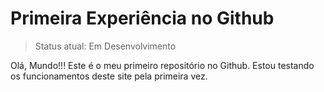 <h1>Primeira Experiência no Github</h1>

> Status atual: Em Desenvolvimento

Olá, Mundo!!! Este é o meu primeiro repositório no Github. Estou testando os funcionamentos deste site pela primeira vez.
